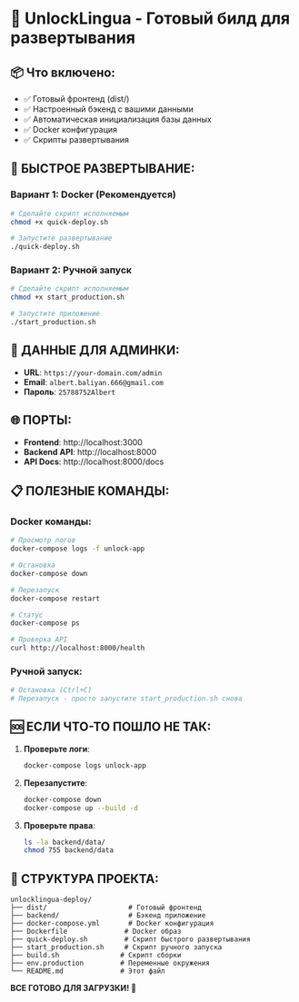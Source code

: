 # 🚀 UnlockLingua - Готовый билд для развертывания

## 📦 Что включено:
- ✅ Готовый фронтенд (dist/)
- ✅ Настроенный бэкенд с вашими данными
- ✅ Автоматическая инициализация базы данных
- ✅ Docker конфигурация
- ✅ Скрипты развертывания

## 🚀 БЫСТРОЕ РАЗВЕРТЫВАНИЕ:

### Вариант 1: Docker (Рекомендуется)
```bash
# Сделайте скрипт исполняемым
chmod +x quick-deploy.sh

# Запустите развертывание
./quick-deploy.sh
```

### Вариант 2: Ручной запуск
```bash
# Сделайте скрипт исполняемым
chmod +x start_production.sh

# Запустите приложение
./start_production.sh
```

## 🔐 ДАННЫЕ ДЛЯ АДМИНКИ:
- **URL**: `https://your-domain.com/admin`
- **Email**: `albert.baliyan.666@gmail.com`
- **Пароль**: `25788752Albert`

## 🌐 ПОРТЫ:
- **Frontend**: http://localhost:3000
- **Backend API**: http://localhost:8000
- **API Docs**: http://localhost:8000/docs

## 📋 ПОЛЕЗНЫЕ КОМАНДЫ:

### Docker команды:
```bash
# Просмотр логов
docker-compose logs -f unlock-app

# Остановка
docker-compose down

# Перезапуск
docker-compose restart

# Статус
docker-compose ps

# Проверка API
curl http://localhost:8000/health
```

### Ручной запуск:
```bash
# Остановка (Ctrl+C)
# Перезапуск - просто запустите start_production.sh снова
```

## 🆘 ЕСЛИ ЧТО-ТО ПОШЛО НЕ ТАК:

1. **Проверьте логи**:
   ```bash
   docker-compose logs unlock-app
   ```

2. **Перезапустите**:
   ```bash
   docker-compose down
   docker-compose up --build -d
   ```

3. **Проверьте права**:
   ```bash
   ls -la backend/data/
   chmod 755 backend/data
   ```

## 📁 СТРУКТУРА ПРОЕКТА:
```
unlocklingua-deploy/
├── dist/                    # Готовый фронтенд
├── backend/                 # Бэкенд приложение
├── docker-compose.yml       # Docker конфигурация
├── Dockerfile              # Docker образ
├── quick-deploy.sh         # Скрипт быстрого развертывания
├── start_production.sh     # Скрипт ручного запуска
├── build.sh               # Скрипт сборки
├── env.production         # Переменные окружения
└── README.md              # Этот файл
```

**ВСЕ ГОТОВО ДЛЯ ЗАГРУЗКИ! 🎉**

